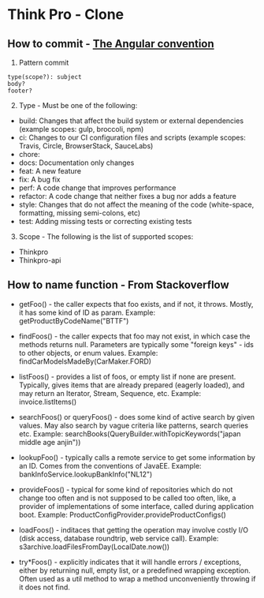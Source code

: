 # Think Pro - Clone

## How to commit - [The Angular convention](https://github.com/angular/angular/blob/22b96b9/CONTRIBUTING.md#-commit-message-guidelines)

1. Pattern commit

```
type(scope?): subject
body?
footer?
```

2. Type - Must be one of the following:

- build: Changes that affect the build system or external dependencies (example scopes: gulp, broccoli, npm)
- ci: Changes to our CI configuration files and scripts (example scopes: Travis, Circle, BrowserStack, SauceLabs)
- chore:
- docs: Documentation only changes
- feat: A new feature
- fix: A bug fix
- perf: A code change that improves performance
- refactor: A code change that neither fixes a bug nor adds a feature
- style: Changes that do not affect the meaning of the code (white-space, formatting, missing semi-colons, etc)
- test: Adding missing tests or correcting existing tests

3. Scope - The following is the list of supported scopes:

- Thinkpro
- Thinkpro-api

## How to name function - From Stackoverflow

- getFoo() - the caller expects that foo exists, and if not, it throws. Mostly, it has some kind of ID as param.
  Example: getProductByCodeName("BTTF")
- findFoos() - the caller expects that foo may not exist, in which case the methods returns null. Parameters are typically some "foreign keys" - ids to other objects, or enum values.
  Example: findCarModelsMadeBy(CarMaker.FORD)

- listFoos() - provides a list of foos, or empty list if none are present. Typically, gives items that are already prepared (eagerly loaded), and may return an Iterator, Stream, Sequence, etc.
  Example: invoice.listItems()

- searchFoos() or queryFoos() - does some kind of active search by given values. May also search by vague criteria like patterns, search queries etc.
  Example: searchBooks(QueryBuilder.withTopicKeywords("japan middle age anjin"))

- lookupFoo() - typically calls a remote service to get some information by an ID. Comes from the conventions of JavaEE.
  Example: bankInfoService.lookupBankInfo("NL12")

- provideFoos() - typical for some kind of repositories which do not change too often and is not supposed to be called too often, like, a provider of implementations of some interface, called during application boot.
  Example: ProductConfigProvider.provideProductConfigs()

- loadFoos() - inditaces that getting the operation may involve costly I/O (disk access, database roundtrip, web service call).
  Example: s3archive.loadFilesFromDay(LocalDate.now())

- try\*Foos() - explicitly indicates that it will handle errors / exceptions, either by returning null, empty list, or a predefined wrapping exception. Often used as a util method to wrap a method unconveniently throwing if it does not find.
